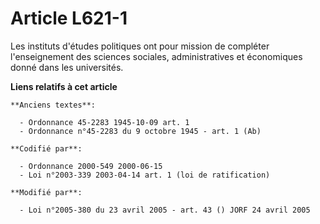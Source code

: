 # Article L621-1

Les instituts d'études politiques ont pour mission de compléter l'enseignement des sciences sociales, administratives et
économiques donné dans les universités.

**Liens relatifs à cet article**

	**Anciens textes**:

	  - Ordonnance 45-2283 1945-10-09 art. 1
	  - Ordonnance n°45-2283 du 9 octobre 1945 - art. 1 (Ab)

	**Codifié par**:

	  - Ordonnance 2000-549 2000-06-15
	  - Loi n°2003-339 2003-04-14 art. 1 (loi de ratification)

	**Modifié par**:

	  - Loi n°2005-380 du 23 avril 2005 - art. 43 () JORF 24 avril 2005
